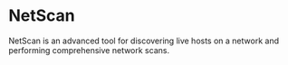 # NetScan
NetScan is an advanced tool for discovering live hosts on a network and performing comprehensive network scans.
